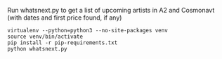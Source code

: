 Run whatsnext.py to get a list of upcoming artists in A2 and Cosmonavt
(with dates and first price found, if any)

```
virtualenv --python=python3 --no-site-packages venv
source venv/bin/activate
pip install -r pip-requirements.txt
python whatsnext.py
```
